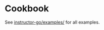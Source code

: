 # Cookbook

See [instructor-go/examples/](https://github.com/bububa/instructor-go/tree/main/examples) for all examples.
